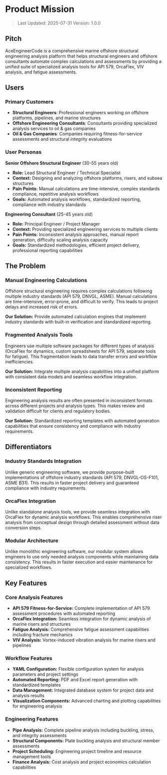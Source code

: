 # Product Mission

> Last Updated: 2025-07-31
> Version: 1.0.0

## Pitch

AceEngineerCode is a comprehensive marine offshore structural engineering analysis platform that helps structural engineers and offshore consultants automate complex calculations and assessments by providing a unified suite of specialized analysis tools for API 579, OrcaFlex, VIV analysis, and fatigue assessments.

## Users

### Primary Customers

- **Structural Engineers**: Professional engineers working on offshore platforms, pipelines, and marine structures
- **Offshore Engineering Consultants**: Consultants providing specialized analysis services to oil & gas companies
- **Oil & Gas Companies**: Companies requiring fitness-for-service assessments and structural integrity evaluations

### User Personas

**Senior Offshore Structural Engineer** (30-55 years old)
- **Role:** Lead Structural Engineer / Technical Specialist
- **Context:** Designing and analyzing offshore platforms, risers, and subsea structures
- **Pain Points:** Manual calculations are time-intensive, complex standards compliance, repetitive analysis workflows
- **Goals:** Automated analysis workflows, standardized reporting, compliance with industry standards

**Engineering Consultant** (25-45 years old)
- **Role:** Principal Engineer / Project Manager
- **Context:** Providing specialized engineering services to multiple clients
- **Pain Points:** Inconsistent analysis approaches, manual report generation, difficulty scaling analysis capacity
- **Goals:** Standardized methodologies, efficient project delivery, professional reporting capabilities

## The Problem

### Manual Engineering Calculations

Offshore structural engineering requires complex calculations following multiple industry standards (API 579, DNVGL, ASME). Manual calculations are time-intensive, error-prone, and difficult to verify. This leads to project delays and increased risk of errors.

**Our Solution:** Provide automated calculation engines that implement industry standards with built-in verification and standardized reporting.

### Fragmented Analysis Tools

Engineers use multiple software packages for different types of analysis (OrcaFlex for dynamics, custom spreadsheets for API 579, separate tools for fatigue). This fragmentation leads to data transfer errors and workflow inefficiencies.

**Our Solution:** Integrate multiple analysis capabilities into a unified platform with consistent data models and seamless workflow integration.

### Inconsistent Reporting

Engineering analysis results are often presented in inconsistent formats across different projects and analysis types. This makes review and validation difficult for clients and regulatory bodies.

**Our Solution:** Standardized reporting templates with automated generation capabilities that ensure consistency and compliance with industry requirements.

## Differentiators

### Industry Standards Integration

Unlike generic engineering software, we provide purpose-built implementations of offshore industry standards (API 579, DNVGL-OS-F101, ASME B31). This results in faster project delivery and guaranteed compliance with industry requirements.

### OrcaFlex Integration

Unlike standalone analysis tools, we provide seamless integration with OrcaFlex for dynamic analysis workflows. This enables comprehensive riser analysis from conceptual design through detailed assessment without data conversion steps.

### Modular Architecture

Unlike monolithic engineering software, our modular system allows engineers to use only needed analysis components while maintaining data consistency. This results in faster execution and easier maintenance for specialized workflows.

## Key Features

### Core Analysis Features

- **API 579 Fitness-for-Service:** Complete implementation of API 579 assessment procedures with automated reporting
- **OrcaFlex Integration:** Seamless integration for dynamic analysis of marine risers and structures
- **Fatigue Analysis:** Comprehensive fatigue assessment capabilities including fracture mechanics
- **VIV Analysis:** Vortex-induced vibration analysis for marine risers and pipelines

### Workflow Features

- **YAML Configuration:** Flexible configuration system for analysis parameters and project settings
- **Automated Reporting:** PDF and Excel report generation with standardized templates
- **Data Management:** Integrated database system for project data and analysis results
- **Visualization Components:** Advanced charting and plotting capabilities for engineering analysis

### Engineering Features

- **Pipe Analysis:** Complete pipeline analysis including buckling, stress, and integrity assessments
- **Structural Components:** Plate buckling analysis and structural member assessments
- **Project Scheduling:** Engineering project timeline and resource management tools
- **Finance Analysis:** Cost analysis and project economics calculation capabilities